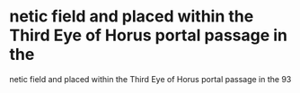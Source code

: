 # netic field and placed within the Third Eye of Horus portal passage in the

netic field and placed within the Third Eye of Horus portal passage in the
93